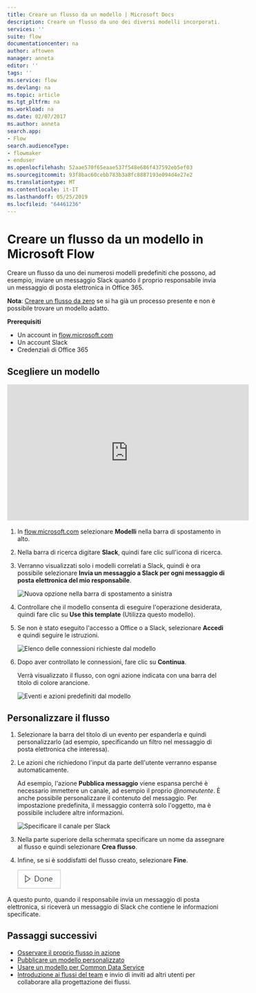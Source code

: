 ```yaml
---
title: Creare un flusso da un modello | Microsoft Docs
description: Creare un flusso da uno dei diversi modelli incorporati.
services: ''
suite: flow
documentationcenter: na
author: aftowen
manager: anneta
editor: ''
tags: ''
ms.service: flow
ms.devlang: na
ms.topic: article
ms.tgt_pltfrm: na
ms.workload: na
ms.date: 02/07/2017
ms.author: anneta
search.app:
- Flow
search.audienceType:
- flowmaker
- enduser
ms.openlocfilehash: 52aae570f65eaae537f548e686f437592eb5ef03
ms.sourcegitcommit: 93f8bac60cebb783b3a8fc8887193e094d4e27e2
ms.translationtype: MT
ms.contentlocale: it-IT
ms.lasthandoff: 05/25/2019
ms.locfileid: "64461236"
---
```

# <a name="create-a-flow-from-a-template-in-microsoft-flow"></a>Creare un flusso da un modello in Microsoft Flow
Creare un flusso da uno dei numerosi modelli predefiniti che possono, ad esempio, inviare un messaggio Slack quando il proprio responsabile invia un messaggio di posta elettronica in Office 365.

**Nota**: [Creare un flusso da zero](get-started-logic-flow.md) se si ha già un processo presente e non è possibile trovare un modello adatto.

**Prerequisiti**

* Un account in [flow.microsoft.com](https://flow.microsoft.com)
* Un account Slack
* Credenziali di Office 365

## <a name="choose-a-template"></a>Scegliere un modello
<iframe width="560" height="315" src="https://www.youtube.com/embed/ZJK8cYdjAic?list=PL8nfc9haGeb55I9wL9QnWyHp3ctU2_ThF" frameborder="0" allowfullscreen></iframe>

1. In [flow.microsoft.com](https://flow.microsoft.com) selezionare **Modelli** nella barra di spostamento in alto.
2. Nella barra di ricerca digitare **Slack**, quindi fare clic sull'icona di ricerca.
3. Verranno visualizzati solo i modelli correlati a Slack, quindi è ora possibile selezionare **Invia un messaggio a Slack per ogni messaggio di posta elettronica del mio responsabile**.
   
    ![Nuova opzione nella barra di spostamento a sinistra](./media/get-started-logic-template/select-template.png)
4. Controllare che il modello consenta di eseguire l'operazione desiderata, quindi fare clic su **Use this template** (Utilizza questo modello).
5. Se non è stato eseguito l'accesso a Office o a Slack, selezionare **Accedi** e quindi seguire le istruzioni.
   
    ![Elenco delle connessioni richieste dal modello](./media/get-started-logic-template/confirm-connections.png)
6. Dopo aver controllato le connessioni, fare clic su **Continua**.
   
    Verrà visualizzato il flusso, con ogni azione indicata con una barra del titolo di colore arancione.
   
    ![Eventi e azioni predefiniti dal modello](./media/get-started-logic-template/template-default.png)

## <a name="customize-your-flow"></a>Personalizzare il flusso
1. Selezionare la barra del titolo di un evento per espanderla e quindi personalizzarlo (ad esempio, specificando un filtro nel messaggio di posta elettronica che interessa).
2. Le azioni che richiedono l'input da parte dell'utente verranno espanse automaticamente.
   
    Ad esempio, l'azione **Pubblica messaggio** viene espansa perché è necessario immettere un canale, ad esempio il proprio *\@nomeutente*. È anche possibile personalizzare il contenuto del messaggio. Per impostazione predefinita, il messaggio conterrà solo l'oggetto, ma è possibile includere altre informazioni.
   
    ![Specificare il canale per Slack](./media/get-started-logic-template/specify-keyword.png)
3. Nella parte superiore della schermata specificare un nome da assegnare al flusso e quindi selezionare **Crea flusso**.
4. Infine, se si è soddisfatti del flusso creato, selezionare **Fine**.
   
    ![Pulsante Fine](./media/get-started-logic-template/done.png)

A questo punto, quando il responsabile invia un messaggio di posta elettronica, si riceverà un messaggio di Slack che contiene le informazioni specificate.

## <a name="next-steps"></a>Passaggi successivi
* [Osservare il proprio flusso in azione](see-a-flow-run.md)
* [Pubblicare un modello personalizzato](publish-a-template.md)
* [Usare un modello per Common Data Service](common-data-model-intro.md)
* [Introduzione ai flussi del team](create-team-flows.md) e invio di inviti ad altri utenti per collaborare alla progettazione dei flussi.

